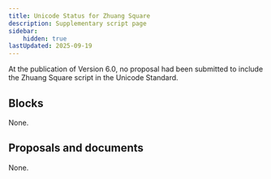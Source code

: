 ```yaml
---
title: Unicode Status for Zhuang Square
description: Supplementary script page
sidebar:
    hidden: true
lastUpdated: 2025-09-19
---
```


At the publication of Version 6.0, no proposal had been submitted to include the Zhuang Square script in the Unicode Standard.

## Blocks

None.

## Proposals and documents

None.
